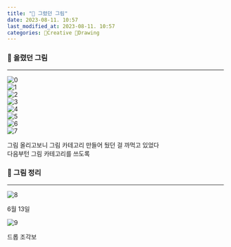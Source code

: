 ```yaml
---
title: "📙 그렸던 그림"
date: 2023-08-11. 10:57
last_modified_at: 2023-08-11. 10:57
categories: 🔖Creative 📙Drawing
---
```


### 🫠 올렸던 그림

---

![0](/assets/img/2023/230305_0000.jpg)  
![1](/assets/img/2023/230305_0001.png)  
![2](/assets/img/2023/230305_0002.png)  
![3](/assets/img/2023/230308_0000.png)  
![4](/assets/img/2023/230308_0001.png)  
![5](/assets/img/2023/230324_0000.png)  
![6](/assets/img/2023/230324_0001.jpg)  
![7](/assets/img/2023/230811_0000.gif)  

그림 올리고보니 그림 카테고리 만들어 뒀던 걸 까먹고 있었다  
다음부턴 그림 카테고리를 쓰도록  

### 🫠 그림 정리

---

[](https://www.pixiv.net/users/69274042/artworks)  

![8](/assets/img/2023/230811_0001.png)  

6월 13일  

![9](/assets/img/2023/230811_0002.png)  

드롭 조각보  
